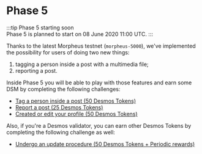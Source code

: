 # Phase 5
:::tip Phase 5 starting soon  
Phase 5 is planned to start on 08 June 2020 11:00 UTC. 
:::

Thanks to the latest Morpheus testnet (`morpheus-5000`), we've implemented the possibility for users of doing two new things: 

1. tagging a person inside a post with a multimedia file; 
2. reporting a post.

Inside Phase 5 you will be able to play with those features and earn some DSM by completing the following challenges:

- [Tag a person inside a post (50 Desmos Tokens)](tag-person.md)
- [Report a post (25 Desmos Tokens)](report-post.md)
- [Created or edit your profile (50 Desmos Tokens)](create-update-profile.md)

Also, if you're a Desmos validator, you can earn other Desmos Tokens by completing the following challenge as well:
- [Undergo an update procedure (50 Desmos Tokens + Periodic rewards)](update-node.md)

